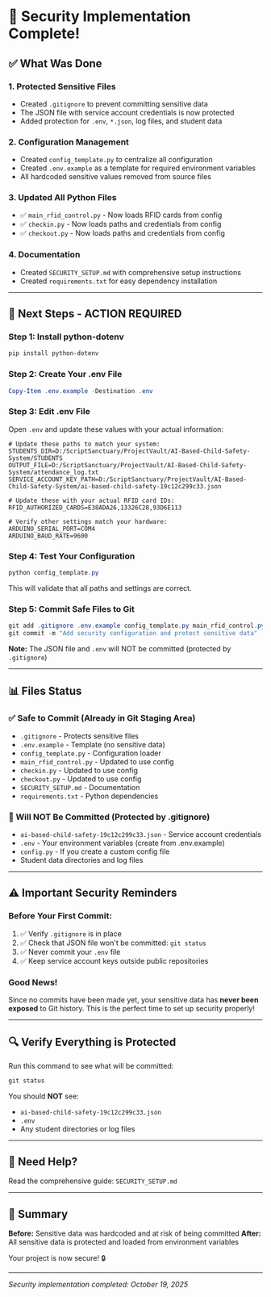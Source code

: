 # 🎉 Security Implementation Complete!

## ✅ What Was Done

### 1. **Protected Sensitive Files**
- Created `.gitignore` to prevent committing sensitive data
- The JSON file with service account credentials is now protected
- Added protection for `.env`, `*.json`, log files, and student data

### 2. **Configuration Management**
- Created `config_template.py` to centralize all configuration
- Created `.env.example` as a template for required environment variables
- All hardcoded sensitive values removed from source files

### 3. **Updated All Python Files**
- ✅ `main_rfid_control.py` - Now loads RFID cards from config
- ✅ `checkin.py` - Now loads paths and credentials from config
- ✅ `checkout.py` - Now loads paths and credentials from config

### 4. **Documentation**
- Created `SECURITY_SETUP.md` with comprehensive setup instructions
- Created `requirements.txt` for easy dependency installation

---

## 🚀 Next Steps - ACTION REQUIRED

### Step 1: Install python-dotenv
```powershell
pip install python-dotenv
```

### Step 2: Create Your .env File
```powershell
Copy-Item .env.example -Destination .env
```

### Step 3: Edit .env File
Open `.env` and update these values with your actual information:

```env
# Update these paths to match your system:
STUDENTS_DIR=D:/ScriptSanctuary/ProjectVault/AI-Based-Child-Safety-System/STUDENTS
OUTPUT_FILE=D:/ScriptSanctuary/ProjectVault/AI-Based-Child-Safety-System/attendance_log.txt
SERVICE_ACCOUNT_KEY_PATH=D:/ScriptSanctuary/ProjectVault/AI-Based-Child-Safety-System/ai-based-child-safety-19c12c299c33.json

# Update these with your actual RFID card IDs:
RFID_AUTHORIZED_CARDS=E38ADA26,13326C28,93D6E113

# Verify other settings match your hardware:
ARDUINO_SERIAL_PORT=COM4
ARDUINO_BAUD_RATE=9600
```

### Step 4: Test Your Configuration
```powershell
python config_template.py
```

This will validate that all paths and settings are correct.

### Step 5: Commit Safe Files to Git
```powershell
git add .gitignore .env.example config_template.py main_rfid_control.py checkin.py checkout.py SECURITY_SETUP.md requirements.txt
git commit -m "Add security configuration and protect sensitive data"
```

**Note:** The JSON file and `.env` will NOT be committed (protected by `.gitignore`)

---

## 📊 Files Status

### ✅ Safe to Commit (Already in Git Staging Area)
- `.gitignore` - Protects sensitive files
- `.env.example` - Template (no sensitive data)
- `config_template.py` - Configuration loader
- `main_rfid_control.py` - Updated to use config
- `checkin.py` - Updated to use config
- `checkout.py` - Updated to use config
- `SECURITY_SETUP.md` - Documentation
- `requirements.txt` - Python dependencies

### 🚫 Will NOT Be Committed (Protected by .gitignore)
- `ai-based-child-safety-19c12c299c33.json` - Service account credentials
- `.env` - Your environment variables (create from .env.example)
- `config.py` - If you create a custom config file
- Student data directories and log files

---

## ⚠️ Important Security Reminders

### Before Your First Commit:
1. ✅ Verify `.gitignore` is in place
2. ✅ Check that JSON file won't be committed: `git status`
3. ✅ Never commit your `.env` file
4. ✅ Keep service account keys outside public repositories

### Good News!
Since no commits have been made yet, your sensitive data has **never been exposed** to Git history. This is the perfect time to set up security properly!

---

## 🔍 Verify Everything is Protected

Run this command to see what will be committed:
```powershell
git status
```

You should **NOT** see:
- `ai-based-child-safety-19c12c299c33.json`
- `.env`
- Any student directories or log files

---

## 📖 Need Help?

Read the comprehensive guide: `SECURITY_SETUP.md`

---

## 🎯 Summary

**Before:** Sensitive data was hardcoded and at risk of being committed
**After:** All sensitive data is protected and loaded from environment variables

Your project is now secure! 🔒

---

*Security implementation completed: October 19, 2025*
